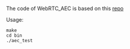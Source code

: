 The code of WebRTC_AEC is based on this [repo](https://github.com/felix-001/webrtc.aec)  

Usage:  
```
make  
cd bin  
./aec_test  
```

